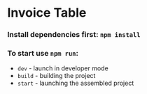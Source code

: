 # Invoice Table

### Install dependencies first: `npm install`

### To start use `npm run`:
- `dev` - launch in developer mode
- `build` - building the project
- `start` - launching the assembled project
